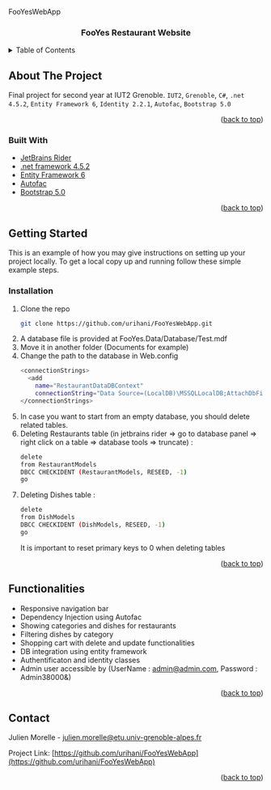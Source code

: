FooYesWebApp

<div id="top"></div>
<!--
*** Thanks for checking out the Best-README-Template. If you have a suggestion
*** that would make this better, please fork the repo and create a pull request
*** or simply open an issue with the tag "enhancement".
*** Don't forget to give the project a star!
*** Thanks again! Now go create something AMAZING! :D
-->

<h3 align="center">FooYes Restaurant Website</h3>

<!-- TABLE OF CONTENTS -->
<details>
  <summary>Table of Contents</summary>
  <ol>
    <li>
      <a href="#about-the-project">About The Project</a>
      <ul>
        <li><a href="#built-with">Built With</a></li>
      </ul>
    </li>
    <li>
      <a href="#getting-started">Getting Started</a>
      <ul>
        <li><a href="#installation">Installation</a></li>
      </ul>
    </li>
    <li><a href="#functionalities">Functionalities</a></li>
    <li><a href="#contact">Contact</a></li>
  </ol>
</details>

<!-- ABOUT THE PROJECT -->
## About The Project

Final project for second year at IUT2 Grenoble.  `IUT2`, `Grenoble`, `C#`, `.net 4.5.2`, 
`Entity Framework 6`, `Identity 2.2.1`, `Autofac`, `Bootstrap 5.0`

<p align="right">(<a href="#top">back to top</a>)</p>

### Built With

* [JetBrains Rider](https://www.jetbrains.com/rider/)
* [.net framework 4.5.2](https://www.microsoft.com/en-us/download/details.aspx?id=42642)
* [Entity Framework 6](https://docs.microsoft.com/en-us/ef/ef6/)
* [Autofac](https://autofac.org/)
* [Bootstrap 5.0](https://getbootstrap.com/docs/5.0/getting-started/introduction/)

<p align="right">(<a href="#top">back to top</a>)</p>

<!-- GETTING STARTED -->
## Getting Started

This is an example of how you may give instructions on setting up your project locally.
To get a local copy up and running follow these simple example steps.

### Installation

1. Clone the repo
   ```sh
   git clone https://github.com/urihani/FooYesWebApp.git
   ```
2. A database file is provided at FooYes.Data/Database/Test.mdf
3. Move it in another folder (Documents for example)
4. Change the path to the database in Web.config
    ```sh
    <connectionStrings>
      <add 
        name="RestaurantDataDBContext" 
        connectionString="Data Source=(LocalDB)\MSSQLLocalDB;AttachDbFilename=E:\Documents\Test.mdf;Integrated Security=True;Connect Timeout=30" providerName="System.Data.SqlClient" />
    </connectionStrings>
    ```
5. In case you want to start from an empty database, you should delete related tables.
6. Deleting Restaurants table (in jetbrains rider => go to database panel => right click on a table => database tools => truncate) : 
    ```sh
    delete
    from RestaurantModels
    DBCC CHECKIDENT (RestaurantModels, RESEED, -1)
    go
    ```
7. Deleting Dishes table :
    ```sh
    delete
   from DishModels
   DBCC CHECKIDENT (DishModels, RESEED, -1)
   go
    ```
   It is important to reset primary keys to 0 when deleting tables
<p align="right">(<a href="#top">back to top</a>)</p>



<!-- USAGE EXAMPLES -->
## Functionalities
+ Responsive navigation bar
+ Dependency Injection using Autofac
+ Showing categories and dishes for restaurants
+ Filtering dishes by category
+ Shopping cart with delete and update functionalities
+ DB integration using entity framework
+ Authentificaton and identity classes
+ Admin user accessible by (UserName : admin@admin.com, Password : Admin38000&)

<p align="right">(<a href="#top">back to top</a>)</p>

<!-- CONTACT -->
## Contact

Julien Morelle - julien.morelle@etu.univ-grenoble-alpes.fr

Project Link: [https://github.com/urihani/FooYesWebApp](https://github.com/urihani/FooYesWebApp)

<p align="right">(<a href="#top">back to top</a>)</p>

<!-- MARKDOWN LINKS & IMAGES -->
<!-- https://www.markdownguide.org/basic-syntax/#reference-style-links -->
[contributors-shield]: https://img.shields.io/github/contributors/github_username/repo_name.svg?style=for-the-badge
[contributors-url]: https://github.com/github_username/repo_name/graphs/contributors
[forks-shield]: https://img.shields.io/github/forks/github_username/repo_name.svg?style=for-the-badge
[forks-url]: https://github.com/github_username/repo_name/network/members
[stars-shield]: https://img.shields.io/github/stars/github_username/repo_name.svg?style=for-the-badge
[stars-url]: https://github.com/github_username/repo_name/stargazers
[issues-shield]: https://img.shields.io/github/issues/github_username/repo_name.svg?style=for-the-badge
[issues-url]: https://github.com/github_username/repo_name/issues
[license-shield]: https://img.shields.io/github/license/github_username/repo_name.svg?style=for-the-badge
[license-url]: https://github.com/github_username/repo_name/blob/master/LICENSE.txt
[linkedin-shield]: https://img.shields.io/badge/-LinkedIn-black.svg?style=for-the-badge&logo=linkedin&colorB=555
[linkedin-url]: https://linkedin.com/in/linkedin_username
[product-screenshot]: images/screenshot.png